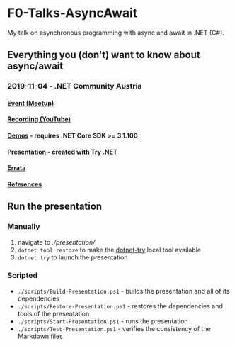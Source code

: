 # F0-Talks-AsyncAwait
My talk on asynchronous programming with async and await in .NET (C#).

## Everything you (don't) want to know about async/await

### 2019-11-04 - .NET Community Austria
#### [Event (Meetup)](https://www.meetup.com/dotnet-austria/events/263414974/)
#### [Recording (YouTube)](https://www.youtube.com/watch?v=flGlypydA8c)
#### [Demos](./demo/) - requires .NET Core SDK >= 3.1.100
#### [Presentation](./presentation/) - created with [Try .NET](https://github.com/dotnet/try)
#### [Errata](./erratum/Errata_2019-11-04.md)
#### [References](./reference/References_2019-11-04.md)

## Run the presentation
### Manually
1. navigate to _./presentation/_
2. `dotnet tool restore` to make the [dotnet-try](https://github.com/dotnet/try/blob/master/DotNetTryLocal.md) local tool available
3. `dotnet try` to launch the presentation
### Scripted
- `./scripts/Build-Presentation.ps1` - builds the presentation and all of its dependencies
- `./scripts/Restore-Presentation.ps1` - restores the dependencies and tools of the presentation
- `./scripts/Start-Presentation.ps1` - runs the presentation
- `./scripts/Test-Presentation.ps1` - verifies the consistency of the Markdown files
